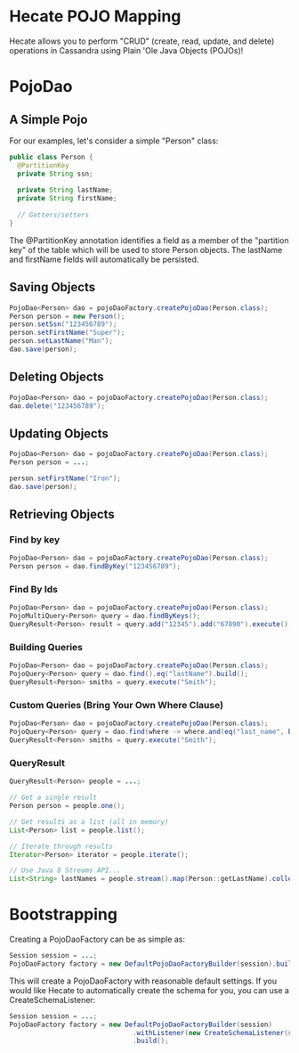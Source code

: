 # Hecate POJO Mapping

Hecate allows you to perform "CRUD" (create, read, update, and delete) operations in Cassandra using Plain 'Ole Java Objects (POJOs)!  

# PojoDao

## A Simple Pojo

For our examples, let's consider a simple "Person" class:

```Java
public class Person {
  @PartitionKey
  private String ssn;
  
  private String lastName;
  private String firstName;
  
  // Getters/setters
}
```

The @PartitionKey annotation identifies a field as a member of the "partition key" of the table which will be used
to store Person objects.  The lastName and firstName fields will automatically be persisted.

## Saving Objects

```Java
PojoDao<Person> dao = pojoDaoFactory.createPojoDao(Person.class);
Person person = new Person();
person.setSsn("123456789");
person.setFirstName("Super");
person.setLastName("Man");
dao.save(person);
```

## Deleting Objects

```Java
PojoDao<Person> dao = pojoDaoFactory.createPojoDao(Person.class);
dao.delete("123456789");
```

## Updating Objects

```Java
PojoDao<Person> dao = pojoDaoFactory.createPojoDao(Person.class);
Person person = ...;

person.setFirstName("Iron");
dao.save(person);
```

## Retrieving Objects

### Find by key

```Java
PojoDao<Person> dao = pojoDaoFactory.createPojoDao(Person.class);
Person person = dao.findByKey("123456789");
```

### Find By Ids

```Java
PojoDao<Person> dao = pojoDaoFactory.createPojoDao(Person.class);
PojoMultiQuery<Person> query = dao.findByKeys();
QueryResult<Person> result = query.add("12345").add("67890").execute();
```

### Building Queries

```Java
PojoDao<Person> dao = pojoDaoFactory.createPojoDao(Person.class);
PojoQuery<Person> query = dao.find().eq("lastName").build();
QueryResult<Person> smiths = query.execute("Smith"); 
```

### Custom Queries (Bring Your Own Where Clause)

```Java
PojoDao<Person> dao = pojoDaoFactory.createPojoDao(Person.class);
PojoQuery<Person> query = dao.find(where -> where.and(eq("last_name", bindMarker())));
QueryResult<Person> smiths = query.execute("Smith");
```

### QueryResult

```Java
QueryResult<Person> people = ...;

// Get a single result
Person person = people.one();

// Get results as a list (all in memory)
List<Person> list = people.list();

// Iterate through results
Iterator<Person> iterator = people.iterate();

// Use Java 8 Streams API...
List<String> lastNames = people.stream().map(Person::getLastName).collect(Collectors.toList());

```

# Bootstrapping

Creating a PojoDaoFactory can be as simple as:

```Java
Session session = ...;
PojoDaoFactory factory = new DefaultPojoDaoFactoryBuilder(session).build();
```

This will create a PojoDaoFactory with reasonable default settings.  If you would like Hecate to automatically 
create the schema for you, you can use a CreateSchemaListener:
 
 ```Java
 Session session = ...;
 PojoDaoFactory factory = new DefaultPojoDaoFactoryBuilder(session)
                                .withListener(new CreateSchemaListener(session))
                                .build();
 ```